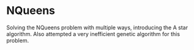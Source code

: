 # NQueens
Solving the NQueens problem with multiple ways, introducing the A star algorithm. Also attempted a very inefficient genetic algorithm for this problem.

